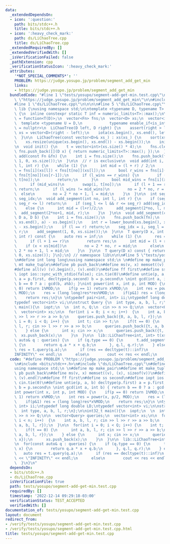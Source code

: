 ```yaml
---
data:
  _extendedDependsOn:
  - icon: ':question:'
    path: bits/stdc++.h
    title: bits/stdc++.h
  - icon: ':heavy_check_mark:'
    path: ds/LiChaoTree.cpp
    title: ds/LiChaoTree.cpp
  _extendedRequiredBy: []
  _extendedVerifiedWith: []
  _isVerificationFailed: false
  _pathExtension: cpp
  _verificationStatusIcon: ':heavy_check_mark:'
  attributes:
    '*NOT_SPECIAL_COMMENTS*': ''
    PROBLEM: https://judge.yosupo.jp/problem/segment_add_get_min
    links:
    - https://judge.yosupo.jp/problem/segment_add_get_min
  bundledCode: "#line 1 \"tests/yosupo/segment-add-get-min.test.cpp\"\n#define PROBLEM\
    \ \"https://judge.yosupo.jp/problem/segment_add_get_min\"\n\n#include <bits/stdc++.h>\n\
    #line 1 \"ds/LiChaoTree.cpp\"\n\n\n\n#line 5 \"ds/LiChaoTree.cpp\"\n\nnamespace\
    \ lib {\nusing namespace std;\n\ntemplate <typename D, typename T> struct LiChaoTree\
    \ {\n  inline constexpr static T inf = numeric_limits<T>::max();\n\n  using Fn\
    \ = function<T(D)>;\n  vector<Fn> fns;\n  vector<D> xs;\n  vector<int> t;\n\n\
    \  template <typename U = D,\n            typename enable_if<is_integral<U>::value>::type\
    \ = nullptr>\n  LiChaoTree(D left, D right) {\n    assert(right > left);\n   \
    \ xs = vector<D>(right - left);\n    iota(xs.begin(), xs.end(), left);\n    init();\n\
    \  }\n\n  LiChaoTree(const vector<D>& xs_) : xs(xs_) {\n    sort(xs.begin(), xs.end());\n\
    \    xs.resize(unique(xs.begin(), xs.end()) - xs.begin());\n    init();\n  }\n\
    \n  void init() {\n    t = vector<int>(xs.size() * 4);\n    fns.clear();\n   \
    \ fns.push_back([](D x) { return numeric_limits<T>::max(); });\n  }\n\n  void\
    \ add(const Fn &fn) {\n    int i = fns.size();\n    fns.push_back(fn);\n    add(i,\
    \ 1, 0, xs.size());\n  }\n\n  // r is exclusive\n  void add(int i, int no, int\
    \ l, int r) {\n    while (1) {\n      int mid = (l + r) / 2;\n      bool l_wins\
    \ = fns[i](xs[l]) < fns[t[no]](xs[l]);\n      bool r_wins = fns[i](xs[r-1]) <\
    \ fns[t[no]](xs[r-1]);\n      if (l_wins == r_wins) {\n        if (l_wins) swap(i,\
    \ t[no]);\n        return;\n      }\n      bool mid_wins = fns[i](xs[mid]) < fns[t[no]](xs[mid]);\n\
    \      if (mid_wins)\n        swap(i, t[no]);\n      if (l + 1 == r)\n       \
    \ return;\n      if (l_wins != mid_wins)\n        no = 2 * no, r = mid;\n    \
    \  else\n        no = 2 * no + 1, l = mid;\n    }\n  }\n\n  int seg_l, seg_r,\
    \ seg_idx;\n  void add_segment(int no, int l, int r) {\n    if (seg_l >= r ||\
    \ seg_r <= l) return;\n    if (seg_l <= l && r <= seg_r) add(seg_idx, no, l, r);\n\
    \    else {\n      int mid = (l+r)/2;\n      add_segment(2*no, l, mid);\n    \
    \  add_segment(2*no+1, mid, r);\n    }\n  }\n\n  void add_segment(const Fn& fn,\
    \ D a, D b) {\n    int i = fns.size();\n    fns.push_back(fn);\n    int l = lower_bound(xs.begin(),\
    \ xs.end(), a) - xs.begin();\n    int r = lower_bound(xs.begin(), xs.end(), b)\
    \ - xs.begin();\n    if (l == r) return;\n    seg_idx = i, seg_l = l, seg_r =\
    \ r;\n    add_segment(1, 0, xs.size());\n  }\n\n  T query(D x, int no, int l,\
    \ int r) const {\n    auto res = inf;\n    while (1) {\n      res = min(res, fns[t[no]](x));\n\
    \      if (l + 1 == r)\n        return res;\n      int mid = (l + r) / 2;\n  \
    \    if (x < xs[mid])\n        no = 2 * no, r = mid;\n      else\n        no =\
    \ 2 * no + 1, l = mid;\n    }\n  }\n\n  T query(D x) const { return query(x, 1,\
    \ 0, xs.size()); }\n};\n} // namespace lib\n\n\n#line 5 \"tests/yosupo/segment-add-get-min.test.cpp\"\
    \n#define int long long\nusing namespace std;\n \n#define mp make_pair\n#define\
    \ mt make_tuple\n#define pb push_back\n#define ms(v, x) memset((v), (x), sizeof(v))\n\
    #define all(v) (v).begin(), (v).end()\n#define ff first\n#define ss second\n#define\
    \ iopt ios::sync_with_stdio(false); cin.tie(0)\n#define untie(p, a, b) decltype(p.first)\
    \ a = p.first, decltype(p.second) b = p.second\n \nint gcd(int a, int b) { return\
    \ b == 0 ? a : gcd(b, a%b); }\nint power(int x, int p, int MOD) {\n    if(p ==\
    \ 0) return 1%MOD;\n    if(p == 1) return x%MOD;\n    int res = power(x, p/2,\
    \ MOD);\n    res = (long long)res*res%MOD;\n    if(p&1) res = (long long)res*x%MOD;\n\
    \    return res;\n}\n \ntypedef pair<int, int> ii;\ntypedef long double LD;\n\
    typedef vector<int> vi;\n\nstruct Query {\n  int type, a, b, l, r;\n};\n\nint32_t\
    \ main(){\n  iopt;\n  \n  int n, Q;\n  cin >> n >> Q;\n\n  vector<Query> queries;\n\
    \  vector<int> xs;\n\n  for(int i = 0; i < n; i++)  {\n    int a, b, l, r; cin\
    \ >> l >> r >> a >> b;\n    queries.push_back({0, a, b, l, r});\n  }\n\n  for(int\
    \ i = 0; i < Q; i++) {\n    int t; cin >> t;\n    if(t == 0) {\n      int a, b,\
    \ l, r; cin >> l >> r >> a >> b;\n      queries.push_back({t, a, b, l, r});\n\
    \    } else {\n      int x; cin >> x;\n      queries.push_back({t, x});\n    \
    \  xs.push_back(x);\n    }\n  }\n\n  lib::LiChaoTree<int, int> t(xs);\n\n  for(const\
    \ auto& q : queries) {\n    if (q.type == 0) {\n      t.add_segment([q](int x)\
    \ {\n        return q.a * x + q.b;\n      }, q.l, q.r);\n    } else {\n      auto\
    \ res = t.query(q.a);\n      if (res == decltype(t)::inf)\n        cout << \"\
    INFINITY\" << endl;\n      else\n        cout << res << endl;\n    }\n  }\n}\n"
  code: "#define PROBLEM \"https://judge.yosupo.jp/problem/segment_add_get_min\"\n\
    \n#include <bits/stdc++.h>\n#include \"ds/LiChaoTree.cpp\"\n#define int long long\n\
    using namespace std;\n \n#define mp make_pair\n#define mt make_tuple\n#define\
    \ pb push_back\n#define ms(v, x) memset((v), (x), sizeof(v))\n#define all(v) (v).begin(),\
    \ (v).end()\n#define ff first\n#define ss second\n#define iopt ios::sync_with_stdio(false);\
    \ cin.tie(0)\n#define untie(p, a, b) decltype(p.first) a = p.first, decltype(p.second)\
    \ b = p.second\n \nint gcd(int a, int b) { return b == 0 ? a : gcd(b, a%b); }\n\
    int power(int x, int p, int MOD) {\n    if(p == 0) return 1%MOD;\n    if(p ==\
    \ 1) return x%MOD;\n    int res = power(x, p/2, MOD);\n    res = (long long)res*res%MOD;\n\
    \    if(p&1) res = (long long)res*x%MOD;\n    return res;\n}\n \ntypedef pair<int,\
    \ int> ii;\ntypedef long double LD;\ntypedef vector<int> vi;\n\nstruct Query {\n\
    \  int type, a, b, l, r;\n};\n\nint32_t main(){\n  iopt;\n  \n  int n, Q;\n  cin\
    \ >> n >> Q;\n\n  vector<Query> queries;\n  vector<int> xs;\n\n  for(int i = 0;\
    \ i < n; i++)  {\n    int a, b, l, r; cin >> l >> r >> a >> b;\n    queries.push_back({0,\
    \ a, b, l, r});\n  }\n\n  for(int i = 0; i < Q; i++) {\n    int t; cin >> t;\n\
    \    if(t == 0) {\n      int a, b, l, r; cin >> l >> r >> a >> b;\n      queries.push_back({t,\
    \ a, b, l, r});\n    } else {\n      int x; cin >> x;\n      queries.push_back({t,\
    \ x});\n      xs.push_back(x);\n    }\n  }\n\n  lib::LiChaoTree<int, int> t(xs);\n\
    \n  for(const auto& q : queries) {\n    if (q.type == 0) {\n      t.add_segment([q](int\
    \ x) {\n        return q.a * x + q.b;\n      }, q.l, q.r);\n    } else {\n   \
    \   auto res = t.query(q.a);\n      if (res == decltype(t)::inf)\n        cout\
    \ << \"INFINITY\" << endl;\n      else\n        cout << res << endl;\n    }\n\
    \  }\n}\n"
  dependsOn:
  - bits/stdc++.h
  - ds/LiChaoTree.cpp
  isVerificationFile: true
  path: tests/yosupo/segment-add-get-min.test.cpp
  requiredBy: []
  timestamp: '2022-12-14 09:29:18-03:00'
  verificationStatus: TEST_ACCEPTED
  verifiedWith: []
documentation_of: tests/yosupo/segment-add-get-min.test.cpp
layout: document
redirect_from:
- /verify/tests/yosupo/segment-add-get-min.test.cpp
- /verify/tests/yosupo/segment-add-get-min.test.cpp.html
title: tests/yosupo/segment-add-get-min.test.cpp
---
```

